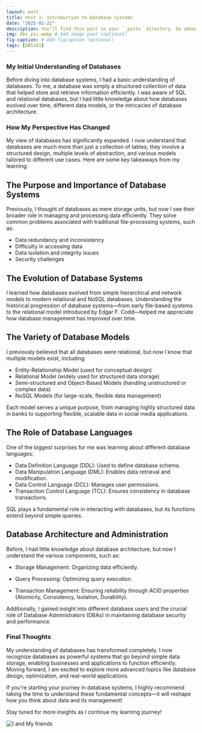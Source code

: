 ```yaml
---
layout: post
title: Unit 1- Introduction to Database Systems
date: "2025-02-21"
description: You’ll find this post in your `_posts` directory. Go ahead and edit it and re-build the site to see your changes. # Add post description (optional)
img: dbs pic.webp # Add image post (optional)
fig-caption: # Add figcaption (optional)
tags: [DBS101]
---
```

### My Initial Understanding of Databases

Before diving into database systems, I had a basic understanding of databases. To me, a database was simply a structured collection of data that helped store and retrieve information efficiently. I was aware of SQL and relational databases, but I had little knowledge about how databases evolved over time, different data models, or the intricacies of database architecture.

### How My Perspective Has Changed

My view of databases has significantly expanded. I now understand that databases are much more than just a collection of tables; they involve a structured design, multiple levels of abstraction, and various models tailored to different use cases. Here are some key takeaways from my learning:

## The Purpose and Importance of Database Systems

Previously, I thought of databases as mere storage units, but now I see their broader role in managing and processing data efficiently. They solve common problems associated with traditional file-processing systems, such as:

* Data redundancy and inconsistency
* Difficulty in accessing data
* Data isolation and integrity issues
* Security challenges

## The Evolution of Database Systems

I learned how databases evolved from simple hierarchical and network models to modern relational and NoSQL databases. Understanding the historical progression of database systems—from early file-based systems to the relational model introduced by Edgar F. Codd—helped me appreciate how database management has improved over time.

## The Variety of Database Models

I previously believed that all databases were relational, but now I know that multiple models exist, including:

* Entity-Relationship Model (used for conceptual design)
* Relational Model (widely used for structured data storage)
* Semi-structured and Object-Based Models (handling unstructured or complex data)
* NoSQL Models (for large-scale, flexible data management)

Each model serves a unique purpose, from managing highly structured data in banks to supporting flexible, scalable data in social media applications.

## The Role of Database Languages

One of the biggest surprises for me was learning about different database languages:

* Data Definition Language (DDL): Used to define database schema.
* Data Manipulation Language (DML): Enables data retrieval and modification.
* Data Control Language (DCL): Manages user permissions.
* Transaction Control Language (TCL): Ensures consistency in database transactions.

SQL plays a fundamental role in interacting with databases, but its functions extend beyond simple queries.

## Database Architecture and Administration

Before, I had little knowledge about database architecture, but now I understand the various components, such as:

* Storage Management: Organizing data efficiently.

* Query Processing: Optimizing query execution.

* Transaction Management: Ensuring reliability through ACID properties (Atomicity, Consistency, Isolation, Durability).

Additionally, I gained insight into different database users and the crucial role of Database Administrators (DBAs) in maintaining database security and performance.

### Final Thoughts

My understanding of databases has transformed completely. I now recognize databases as powerful systems that go beyond simple data storage, enabling businesses and applications to function efficiently. Moving forward, I am excited to explore more advanced topics like database design, optimization, and real-world applications.

If you're starting your journey in database systems, I highly recommend taking the time to understand these fundamental concepts—it will reshape how you think about data and its management!

Stay tuned for more insights as I continue my learning journey!


![I and My friends]({{site.baseurl}}/assets/img/we-in-rest.jpg)

